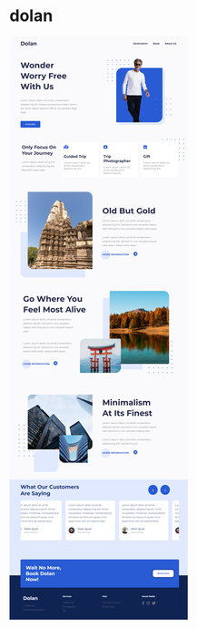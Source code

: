 # dolan

<img src="https://github.com/vivek-munjapara/dolan/blob/master/images/vivek-munjapara.github.io_dolan_.png">
